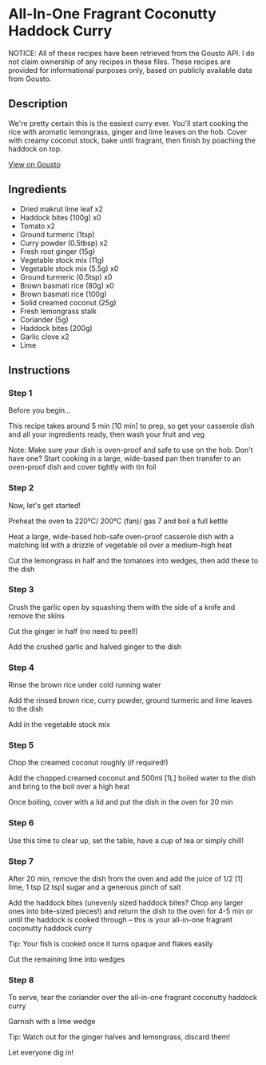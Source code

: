 # All-In-One Fragrant Coconutty Haddock Curry

NOTICE: All of these recipes have been retrieved from the Gousto API. I do not claim ownership of any recipes in these files. These recipes are provided for informational purposes only, based on publicly available data from Gousto.

## Description

We're pretty certain this is the easiest curry ever. You'll start cooking the rice with aromatic lemongrass, ginger and lime leaves on the hob. Cover with creamy coconut stock, bake until fragrant, then finish by poaching the haddock on top. 

[View on Gousto](https://www.gousto.co.uk/recipes/cookbook/all-in-one-fragrant-coconutty-haddock-curry)

## Ingredients

- Dried makrut lime leaf x2
- Haddock bites (100g) x0
- Tomato x2
- Ground turmeric (1tsp)
- Curry powder (0.5tbsp) x2
- Fresh root ginger (15g)
- Vegetable stock mix (11g)
- Vegetable stock mix (5.5g) x0
- Ground turmeric (0.5tsp) x0
- Brown basmati rice (80g) x0
- Brown basmati rice (100g)
- Solid creamed coconut (25g)
- Fresh lemongrass stalk
- Coriander (5g)
- Haddock bites (200g)
- Garlic clove x2
- Lime

## Instructions


### Step 1

Before you begin...

This recipe takes around 5 min <span class="text-danger">[10 min] </span>to prep, so get your casserole dish and all your ingredients ready, then wash your fruit and veg

Note: Make sure your dish is oven-proof and safe to use on the hob. Don't have one? Start cooking in a large, wide-based pan then transfer to an oven-proof dish and cover tightly with tin foil


### Step 2

Now, let's get started!

Preheat the oven to 220°C/ 200°C (fan)/ gas 7 and boil a full kettle

Heat a large, wide-based hob-safe oven-proof casserole dish with a matching lid with a drizzle of vegetable oil over a medium-high heat

Cut the lemongrass in half and the tomatoes into wedges, then add these to the dish


### Step 3

Crush the garlic open by squashing them with the side of a knife and remove the skins

Cut the ginger in half (no need to peel!)

Add the crushed garlic and halved ginger to the dish


### Step 4

Rinse the brown rice under cold running water

Add the rinsed brown rice, curry powder, ground turmeric and lime leaves to the dish

Add in the vegetable stock mix


### Step 5

Chop the creamed coconut roughly (if required!)

Add the chopped creamed coconut and 500ml<span class="text-danger"> [1L] </span>boiled water to the dish and bring to the boil over a high heat

Once boiling, cover with a lid and put the dish in the oven for 20 min


### Step 6

Use this time to clear up, set the table, have a cup of tea or simply chill!


### Step 7

After 20 min, remove the dish from the oven and add the juice of 1/2 <span class="text-danger">[1]</span> lime, 1 tsp<span class="text-danger"> [2 tsp] </span>sugar and a generous pinch of salt

Add the haddock bites (unevenly sized haddock bites? Chop any larger ones into bite-sized pieces!) and return the dish to the oven for 4-5 min or until the haddock is cooked through – this is your all-in-one fragrant coconutty haddock curry

Tip: Your fish is cooked once it turns opaque and flakes easily

Cut the remaining lime into wedges

### Step 8

To serve, tear the coriander over the all-in-one fragrant coconutty haddock curry

Garnish with a lime wedge

Tip: Watch out for the ginger halves and lemongrass, discard them!

Let everyone dig in!

